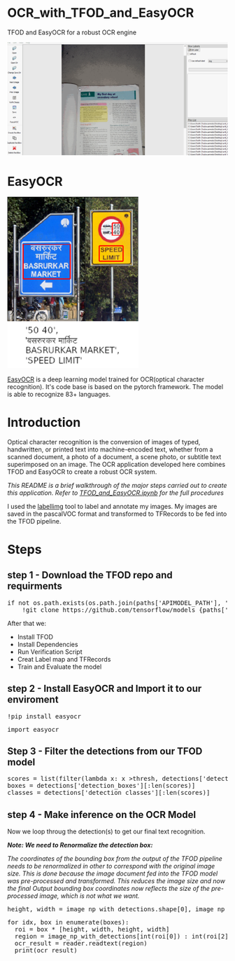 # OCR_with_TFOD_and_EasyOCR
TFOD and EasyOCR for a robust OCR engine

<span align="left">
  <img width="600" heigt="300" src="https://github.com/Nnamaka/OCR_with_TFOD_and_EasyOCR/blob/main/annotating%20(1).gif">
</span>


# EasyOCR

<p align="left">
  <img width="300" heigt="300" src="https://github.com/Nnamaka/OCR_with_TFOD_and_EasyOCR/blob/main/easyocr.png">
</p>



<a href="https://github.com/JaidedAI/EasyOCR">EasyOCR</a> is a deep learning model trained for OCR(optical character recognition). It's code base is based on the pytorch framework. The model is able to recognize 83+ languages.
  
  
# Introduction
Optical character recognition is the conversion of images of typed, handwritten, or printed text into machine-encoded text, whether from a scanned document, a photo of a document, a scene photo, or subtitle text superimposed on an image.
The OCR application developed here combines TFOD and EasyOCR to create a robust OCR system.
 
<i>This README is a brief walkthrough of the major steps carried out to create this application. Refer to <a href="https://github.com/Nnamaka/OCR_with_TFOD_and_EasyOCR/blob/main/TFOD_and_EasyOCR.ipynb">TFOD_and_EasyOCR.ipynb</a> for the full procedures</i>



I used the <a href="https://github.com/tzutalin/labelImg">labellimg</a> tool to label and annotate my images.
My images are saved in the pascalVOC format and transformed to TFRecords to be fed into the TFOD pipeline.

# Steps

## step 1 - Download the TFOD repo and requirments
<pre>
if not os.path.exists(os.path.join(paths['APIMODEL_PATH'], 'research', 'object_detection')):
    !git clone https://github.com/tensorflow/models {paths['APIMODEL_PATH']}
</pre>
After that we:
* Install TFOD
* Install Dependencies
* Run Verification Script
* Creat Label map and TFRecords
* Train and Evaluate the model


## step 2 - Install EasyOCR and Import it to our enviroment
<pre>
!pip install easyocr
</pre>
<pre>
import easyocr
</pre>

## Step 3 - Filter the detections from our TFOD model
<pre>
scores = list(filter(lambda x: x >thresh, detections['detection_scores']))
boxes = detections['detection_boxes'][:len(scores)]
classes = detections['detection_classes'][:len(scores)]
</pre>

## step 4 - Make inference on the OCR Model
Now we loop throug the detection(s) to get our final text recognition.

<i>
<b>Note: We need to Renormalize the detection box:</b>
  
<p>The coordinates of the bounding box from the output of the TFOD pipeline needs to be renormalized in other to correspond with the original image size.
This is done because the image document fed into the TFOD model was pre-processed and transformed. This reduces the image size and now the final Output bounding box coordinates now reflects the size of the pre-processed image, which is not what we want.
</p>
</i>
<pre>
height, width = image_np_with_detections.shape[0], image_np_with_detections.shape[1]
</pre>



<pre>
for idx, box in enumerate(boxes):
  roi = box * [height, width, height, width]
  region = image_np_with_detections[int(roi[0]) : int(roi[2]), int(roi[1]) : int(roi[3])]
  ocr_result = reader.readtext(region)
  print(ocr_result)
</pre>
